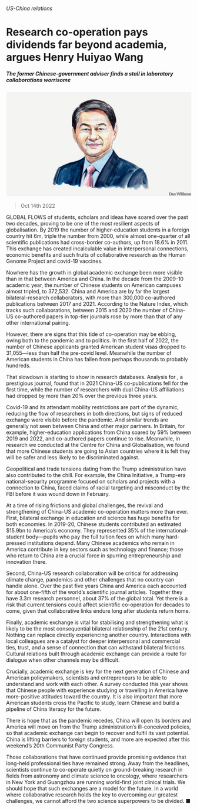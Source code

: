 ###### US-China relations

# Research co-operation pays dividends far beyond academia, argues Henry Huiyao Wang 

##### The former Chinese-government adviser finds a stall in laboratory collaborations worrisome 

![image](images/20221015_BID001.jpg) 

> Oct 14th 2022 

GLOBAL FLOWS of students, scholars and ideas have soared over the past two decades, proving to be one of the most resilient aspects of globalisation. By 2019 the number of higher-education students in a foreign country hit 6m, triple the number from 2000, while almost one-quarter of all scientific publications had cross-border co-authors, up from 18.6% in 2011. This exchange has created incalculable value in interpersonal connections, economic benefits and such fruits of collaborative research as the Human Genome Project and covid-19 vaccines.

Nowhere has the growth in global academic exchange been more visible than in that between America and China. In the decade from the 2009-10 academic year, the number of Chinese students on American campuses almost tripled, to 372,532. China and America are by far the largest bilateral-research collaborators, with more than 300,000 co-authored publications between 2017 and 2021. According to the Nature Index, which tracks such collaborations, between 2015 and 2020 the number of China-US co-authored papers in top-tier journals rose by more than that of any other international pairing.

However, there are signs that this tide of co-operation may be ebbing, owing both to the pandemic and to politics. In the first half of 2022, the number of Chinese applicants granted American student visas dropped to 31,055—less than half the pre-covid level. Meanwhile the number of American students in China has fallen from perhaps thousands to probably hundreds.

That slowdown is starting to show in research databases. Analysis for , a prestigious journal, found that in 2021 China-US co-publications fell for the first time, while the number of researchers with dual China-US affiliations had dropped by more than 20% over the previous three years.

Covid-19 and its attendant mobility restrictions are part of the dynamic, reducing the flow of researchers in both directions, but signs of reduced exchange were visible before the pandemic. And similar trends are generally not seen between China and other major partners. In Britain, for example, higher-education applications from China soared by 59% between 2019 and 2022, and co-authored papers continue to rise. Meanwhile, in research we conducted at the Centre for China and Globalisation, we found that more Chinese students are going to Asian countries where it is felt they will be safer and less likely to be discriminated against.

Geopolitical and trade tensions dating from the Trump administration have also contributed to the chill. For example, the China Initiative, a Trump-era national-security programme focused on scholars and projects with a connection to China, faced claims of racial targeting and misconduct by the FBI before it was wound down in February.

At a time of rising frictions and global challenges, the revival and strengthening of China-US academic co-operation matters more than ever. First, bilateral exchange in education and science has huge benefits for both economies. In 2019-20, Chinese students contributed an estimated $15.9bn to America’s economy. They represented 35% of the international-student body—pupils who pay the full tuition fees on which many hard-pressed institutions depend. Many Chinese academics who remain in America contribute in key sectors such as technology and finance; those who return to China are a crucial force in spurring entrepreneurship and innovation there.

Second, China-US research collaboration will be critical for addressing climate change, pandemics and other challenges that no country can handle alone. Over the past five years China and America each accounted for about one-fifth of the world’s scientific journal articles. Together they have 3.3m research personnel, about 37% of the global total. Yet there is a risk that current tensions could affect scientific co-operation for decades to come, given that collaborative links endure long after students return home.

Finally, academic exchange is vital for stabilising and strengthening what is likely to be the most consequential bilateral relationship of the 21st century. Nothing can replace directly experiencing another country. Interactions with local colleagues are a catalyst for deeper interpersonal and commercial ties, trust, and a sense of connection that can withstand bilateral frictions. Cultural relations built through academic exchange can provide a route for dialogue when other channels may be difficult.

Crucially, academic exchange is key for the next generation of Chinese and American policymakers, scientists and entrepreneurs to be able to understand and work with each other. A survey conducted this year shows that Chinese people with experience studying or travelling in America have more-positive attitudes toward the country. It is also important that more American students cross the Pacific to study, learn Chinese and build a pipeline of China literacy for the future.

There is hope that as the pandemic recedes, China will open its borders and America will move on from the Trump administration’s ill-conceived policies, so that academic exchange can begin to recover and fulfil its vast potential. China is lifting barriers to foreign students, and more are expected after this weekend’s 20th Communist Party Congress.

Those collaborations that have continued provide promising evidence that long-held professional ties have remained strong. Away from the headlines, scientists continue to co-operate quietly on ground-breaking research in fields from astronomy and climate science to oncology, where researchers in New York and Guangzhou are running world-first joint clinical trials. We should hope that such exchanges are a model for the future. In a world where collaborative research holds the key to overcoming our greatest challenges, we cannot afford the two science superpowers to be divided. ■


